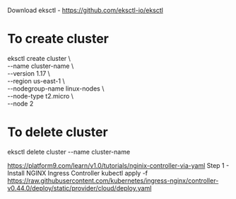 Download eksctl - https://github.com/eksctl-io/eksctl
# To create cluster
eksctl create cluster \\\
--name cluster-name \\\
--version 1.17 \\\
--region us-east-1 \\\
--nodegroup-name linux-nodes \\\
--node-type t2.micro \\\
--node 2

# To delete cluster
eksctl delete cluster --name cluster-name

https://platform9.com/learn/v1.0/tutorials/nginix-controller-via-yaml
Step 1 - Install NGINX Ingress Controller
kubectl apply -f https://raw.githubusercontent.com/kubernetes/ingress-nginx/controller-v0.44.0/deploy/static/provider/cloud/deploy.yaml
